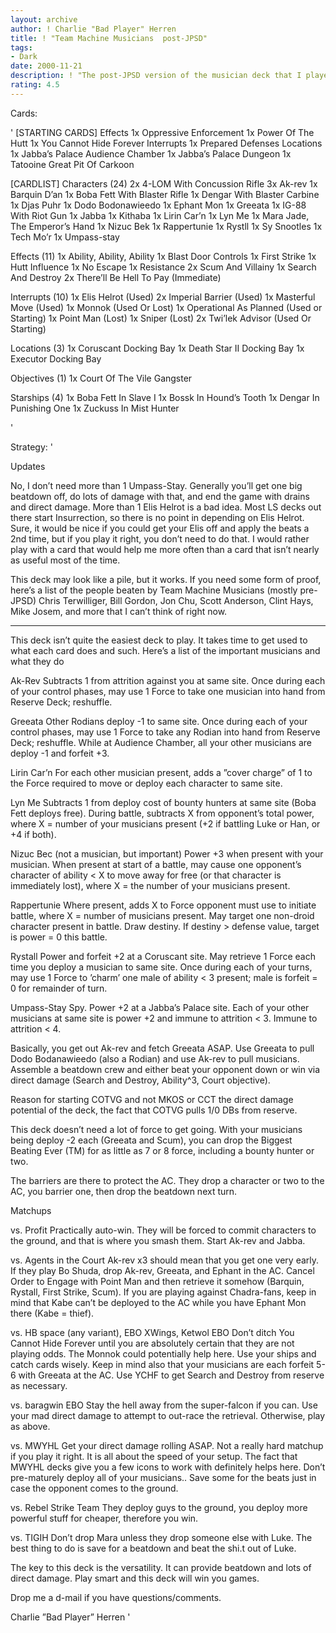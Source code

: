 ```yaml
---
layout: archive
author: ! Charlie "Bad Player" Herren
title: ! "Team Machine Musicians  post-JPSD"
tags:
- Dark
date: 2000-11-21
description: ! "The post-JPSD version of the musician deck that I played at worlds."
rating: 4.5
---
```

Cards: 

'
[STARTING CARDS]
Effects
   1x Oppressive Enforcement
   1x Power Of The Hutt
   1x You Cannot Hide Forever
Interrupts
   1x Prepared Defenses
Locations
   1x Jabba’s Palace Audience Chamber
   1x Jabba’s Palace Dungeon
   1x Tatooine Great Pit Of Carkoon

[CARDLIST]
Characters (24)
   2x 4-LOM With Concussion Rifle
   3x Ak-rev
   1x Barquin D’an
   1x Boba Fett With Blaster Rifle
   1x Dengar With Blaster Carbine
   1x Djas Puhr
   1x Dodo Bodonawieedo
   1x Ephant Mon
   1x Greeata
   1x IG-88 With Riot Gun
   1x Jabba
   1x Kithaba
   1x Lirin Car’n
   1x Lyn Me
   1x Mara Jade, The Emperor’s Hand
   1x Nizuc Bek
   1x Rappertunie
   1x Rystll
   1x Sy Snootles
   1x Tech Mo’r
   1x Umpass-stay

Effects (11)
   1x Ability, Ability, Ability
   1x Blast Door Controls
   1x First Strike
   1x Hutt Influence
   1x No Escape
   1x Resistance
   2x Scum And Villainy
   1x Search And Destroy
   2x There’ll Be Hell To Pay (Immediate)

Interrupts (10)
   1x Elis Helrot (Used)
   2x Imperial Barrier (Used)
   1x Masterful Move (Used)
   1x Monnok (Used Or Lost)
   1x Operational As Planned (Used or Starting)
   1x Point Man (Lost)
   1x Sniper (Lost)
   2x Twi’lek Advisor (Used Or Starting)

Locations (3)
   1x Coruscant Docking Bay
   1x Death Star II Docking Bay
   1x Executor Docking Bay

Objectives (1)
   1x Court Of The Vile Gangster

Starships (4)
   1x Boba Fett In Slave I
   1x Bossk In Hound’s Tooth
   1x Dengar In Punishing One
   1x Zuckuss In Mist Hunter

'

Strategy: '

Updates

No, I don’t need more than 1 Umpass-Stay. Generally you’ll get one big beatdown off, do lots of damage with that, and end the game with drains and direct damage. More than 1 Elis Helrot is a bad idea. Most LS decks out there start Insurrection, so there is no point in depending on Elis Helrot. Sure, it would be nice if you could get your Elis off and apply the beats a 2nd time, but if you play it right, you don’t need to do that. I would rather play with a card that would help me more often than a card that isn’t nearly as useful most of the time.

This deck may look like a pile, but it works. If you need some form of proof, here’s a list of the people beaten by Team Machine Musicians (mostly pre-JPSD)
Chris Terwilliger, Bill Gordon, Jon Chu, Scott Anderson, Clint Hays, Mike Josem, and more that I can’t think of right now.

-------------


This deck isn’t quite the easiest deck to play. It takes time to get used to what each card does and such. Here’s a list of the important musicians and what they do

Ak-Rev Subtracts 1 from attrition against you at same site. Once during each of your control phases, may use 1 Force  to take one musician into hand from Reserve Deck; reshuffle.

Greeata Other Rodians deploy -1 to same site. Once during each of your control phases, may use 1 Force to take any Rodian into hand from Reserve Deck; reshuffle. While at Audience Chamber, all your other musicians are deploy -1 and forfeit +3.

Lirin Car’n For each other musician present, adds a ”cover charge” of 1 to the Force required to move or deploy each character to same site.

Lyn Me Subtracts 1 from deploy cost of bounty hunters at same site (Boba Fett deploys free). During battle, subtracts X from opponent’s total power, where X = number of your musicians present (+2 if battling Luke or Han, or +4 if both).

Nizuc Bec (not a musician, but important) Power +3 when present with your musician. When present at start of a battle, may cause one opponent’s character of ability < X to move away for free (or that character is immediately lost), where X = the number of your musicians present.

Rappertunie Where present, adds X to Force opponent must use to initiate battle, where X = number of musicians present. May target one non-droid character present in battle. Draw destiny. If destiny > defense value, target is power = 0 this battle.

Rystall Power and forfeit +2 at a Coruscant site. May retrieve 1 Force each time you deploy a musician to same site. Once during each of your turns, may use 1 Force to ’charm’ one male of ability < 3 present; male is forfeit = 0 for remainder of turn.

Umpass-Stay Spy. Power +2 at a Jabba’s Palace site. Each of your other musicians at same site is power +2 and immune to attrition < 3. Immune to attrition < 4.


Basically, you get out Ak-rev and fetch Greeata ASAP. Use Greeata to pull Dodo Bodanawieedo (also a Rodian) and use Ak-rev to pull musicians. Assemble a beatdown crew and either beat your opponent down or win via direct damage (Search and Destroy, Ability^3, Court objective).

Reason for starting COTVG and not MKOS or CCT
the direct damage potential of the deck, the fact that COTVG pulls 1/0 DBs from reserve.

This deck doesn’t need a lot of force to get going. With your musicians being deploy -2 each (Greeata and Scum), you can drop the Biggest Beating Ever (TM) for as little as 7 or 8 force, including a bounty hunter or two.

The barriers are there to protect the AC. They drop a character or two to the AC, you barrier one, then drop the beatdown next turn.

Matchups

vs. Profit
Practically auto-win. They will be forced to commit characters to the ground, and that is where you smash them. Start Ak-rev and Jabba.

vs. Agents in the Court
Ak-rev x3 should mean that you get one very early. If they play Bo Shuda, drop Ak-rev, Greeata, and Ephant in the AC. Cancel Order to Engage with Point Man and then retrieve it somehow (Barquin, Rystall, First Strike, Scum). If you are playing against Chadra-fans, keep in mind that Kabe can’t be deployed to the AC while you have Ephant Mon there (Kabe = thief).

vs. HB space (any variant), EBO XWings, Ketwol EBO
Don’t ditch You Cannot Hide Forever until you are absolutely certain that they are not playing odds. The Monnok could potentially help here. Use your ships and catch cards wisely. Keep in mind also that your musicians are each forfeit 5-6 with Greeata at the AC. Use YCHF to get Search and Destroy from reserve as necessary.

vs. baragwin EBO
Stay the hell away from the super-falcon if you can. Use your mad direct damage to attempt to out-race the retrieval. Otherwise, play as above.

vs. MWYHL
Get your direct damage rolling ASAP. Not a really hard matchup if you play it right. It is all about the speed of your setup. The fact that MWYHL decks give you a few icons to work with definitely helps here. Don’t pre-maturely deploy all of your musicians.. Save some for the beats just in case the opponent comes to the ground.

vs. Rebel Strike Team
They deploy guys to the ground, you deploy more powerful stuff for cheaper, therefore you win.

vs. TIGIH
Don’t drop Mara unless they drop someone else with Luke. The best thing to do is save for a beatdown and beat the shi.t out of Luke.

The key to this deck is the versatility. It can provide beatdown and lots of direct damage. Play smart and this deck will win you games.

Drop me a d-mail if you have questions/comments.

Charlie ”Bad Player” Herren    '